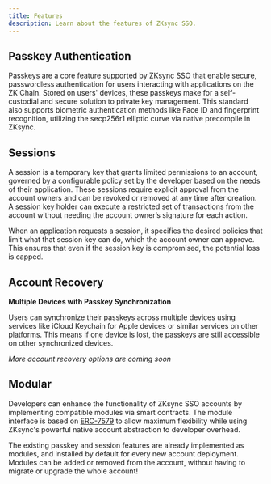 ```yaml
---
title: Features
description: Learn about the features of ZKsync SSO.
---
```


## Passkey Authentication

Passkeys are a core feature supported by ZKsync SSO that enable secure,
passwordless authentication for users interacting with applications on the ZK Chain.
Stored on users' devices, these passkeys make for a self-custodial and secure solution to private key management.
This standard also supports biometric authentication methods like Face ID and fingerprint recognition,
 utilizing the secp256r1 elliptic curve via native precompile in ZKsync.

## Sessions

A session is a temporary key that grants limited permissions to an account,
governed by a configurable policy set by the developer based on the needs of their application.
These sessions require explicit approval from the account owners and can be revoked or removed at any time after creation.
A session key holder can execute a restricted set of transactions from the account without needing the account owner’s signature for each action.

When an application requests a session, it specifies the desired policies that limit what that session key can do, which the account owner can approve.
This ensures that even if the session key is compromised, the potential loss is capped.

## Account Recovery

<!-- There are several methods available to users to recover their account: -->

**Multiple Devices with Passkey Synchronization**

Users can synchronize their passkeys across multiple devices using services like iCloud Keychain for Apple devices or similar services on other platforms.
This means if one device is lost, the passkeys are still accessible on other synchronized devices.

*More account recovery options are coming soon*

<!--
**Adding another auth page — *coming soon**?*
To avoid the reliance on a single trusted domain,
users can create or connect to a ZKsync SSO auth page hosted on a different domain!
By providing their account address, the alternate page can provide a great back-up location for passkeys.
These passkeys could be stored via FIDO device or a different online passkey provider than the primary key.

**Adding another passkey — *coming soon***

Users can register a new device by adding a new passkey to their account.
This typically involves verifying their identity on the new device, after which the new passkey is securely associated with their account.

**Recovery via Externally Owned Account (EOA) — *coming soon***

Users will soon be able to link an EOA to their ZKsync SSO.
If passkeys are lost, they can recover access by authenticating with their EOA, providing an additional layer of security and recovery option.

**Recovery via OAuth 2.0 — *coming soon***

OAuth Recovery ERC-7579 module enables users to set up an account recovery through OAuth tokens associated with their existing Web2 logins like
Gmail, Facebook, or X (formerly Twitter). This allows users to regain access by logging in with their familiar social media or email accounts.

## User Dashboard

ZKsync SSO provides a dashboard where users can conveniently manage their accounts through a web interface. This dashboard offers several key features:

- View their asset balances across all the ZK Chains.
- Add or remove passkeys or devices.
- Configure account recovery options.
- View all active sessions connected to their account and terminate unwanted sessions.
- View their transaction history.
-->

## Modular

Developers can enhance the functionality of ZKsync SSO accounts by implementing compatible modules via smart contracts.
The module interface is based on [ERC-7579](https://eips.ethereum.org/EIPS/eip-7579#modules)
to allow maximum flexibility while using ZKsync's powerful native account abstraction to developer overhead.

The existing passkey and session features are already implemented as modules,
and installed by default for every new account deployment.
Modules can be added or removed from the account, without having to migrate or upgrade the whole account!
